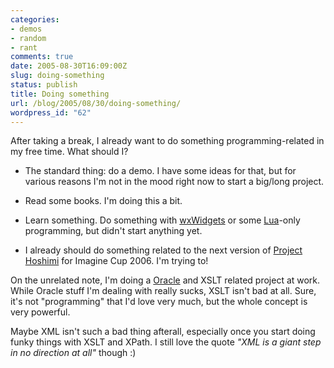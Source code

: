 ```yaml
---
categories:
- demos
- random
- rant
comments: true
date: 2005-08-30T16:09:00Z
slug: doing-something
status: publish
title: Doing something
url: /blog/2005/08/30/doing-something/
wordpress_id: "62"
---
```


After taking a break, I already want to do something programming-related in my free time. What should I?


  
  * The standard thing: do a demo. I have some ideas for that, but for various reasons I'm not in the mood right now to start a big/long project.
  
  * Read some books. I'm doing this a bit.
 
  
  * Learn something. Do something with [wxWidgets](http://www.wxwidgets.org/) or some [Lua](http://www.lua.org/)-only programming, but didn't start anything yet.
  * I already should do something related to the next version of [Project Hoshimi](http://aras-p.info/projHoshimi.html) for Imagine Cup 2006. I'm trying to!
  
 

On the unrelated note, I'm doing a [Oracle](/blog/2005/08/23/software-of-the-week/) and XSLT related project at work. While Oracle stuff I'm dealing with really sucks, XSLT isn't bad at all. Sure, it's not "programming" that I'd love very much, but the whole concept is very powerful.

Maybe XML isn't such a bad thing afterall, especially once you start doing funky things with XSLT and XPath. I still love the quote _"XML is a giant step in no direction at all"_ though :)

